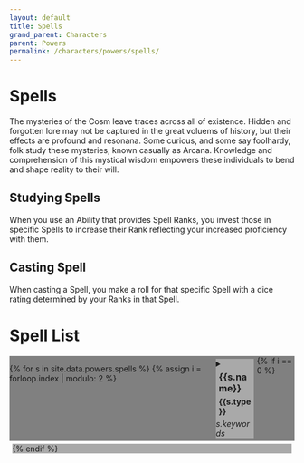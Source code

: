 ```yaml
---
layout: default
title: Spells
grand_parent: Characters
parent: Powers
permalink: /characters/powers/spells/
---
```


# Spells

The mysteries of the Cosm leave traces across all of existence.  Hidden and forgotten lore may not be captured in the great voluems of history, but their effects are profound and resonana.
Some curious, and some say foolhardy, folk study these mysteries, known casually as Arcana.  Knowledge and comprehension of this mystical wisdom empowers these individuals to bend and shape reality to their will.

## Studying Spells
When you use an Ability that provides Spell Ranks, you invest those in specific Spells to increase their Rank reflecting your increased proficiency with them.

## Casting Spell
When casting a Spell, you make a roll for that specific Spell with a dice rating determined by your Ranks in that Spell.


# Spell List

<section>

<div class="row">

{% for s in site.data.powers.spells %}
{% assign i = forloop.index | modulo: 2 %}

  <div class="column">
    <details>
      <summary>
        <h3 style="margin:5px">{{s.name}}</h3>
        <h4 style="margin:5px">{{s.type}}</h4>
        <em>s.keywords</em>
      </summary>
      <p><strong>Requires: </strong>{{s.requires}}</p>
      <p><strong>Effect: </strong>{{s.effect}}</p>
      {% for t in s.threshold %}
        <h5 style="margin:5px">Threshold {{t.hits}} </h5>
        <p>{{t.effect}}</p>
      {% endfor %}
    </details>
  </div>
{% if i == 0 %}
    </div>
    <div class="column">
{% endif %}

</section>

<style>
  .row {
    display: flex;
    background-color: gray;

  }

  .column {
    flex: 50%;
    background-color: darkgray;
    margin: 5px;
  }
</style>